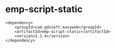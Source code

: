 # emp-script-static

```
<dependency>
	<groupId>com.gdxsoft.easyweb</groupId>
	<artifactId>emp-script-static</artifactId>
	<version>1.1.4</version>
</dependency>	
```

